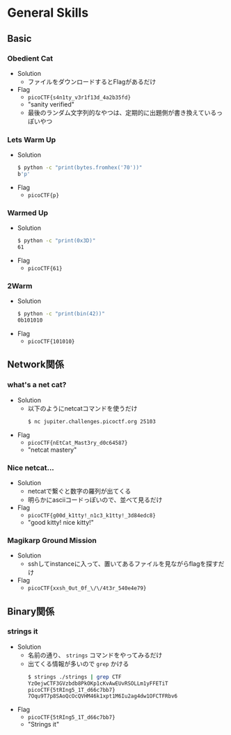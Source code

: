 # General Skills

## Basic
### Obedient Cat
* Solution
  * ファイルをダウンロードするとFlagがあるだけ
* Flag
  * `picoCTF{s4n1ty_v3r1f13d_4a2b35fd}`
  * "sanity verified"
  * 最後のランダム文字列的なやつは、定期的に出題側が書き換えているっぽいやつ


### Lets Warm Up
* Solution
  ```bash
  $ python -c "print(bytes.fromhex('70'))"
  b'p'
  ```
* Flag
  * `picoCTF{p}`


### Warmed Up
* Solution
  ```bash
  $ python -c "print(0x3D)"
  61
  ```
* Flag
  * `picoCTF{61}`


### 2Warm
* Solution
  ```bash
  $ python -c "print(bin(42))"
  0b101010
  ```
* Flag
  * `picoCTF{101010}`


## Network関係
### what's a net cat?
* Solution
  * 以下のようにnetcatコマンドを使うだけ
    ```bash
    $ nc jupiter.challenges.picoctf.org 25103 
    ```
* Flag
  * `picoCTF{nEtCat_Mast3ry_d0c64587}`
  * "netcat mastery"


### Nice netcat...
* Solution
  * netcatで繋ぐと数字の羅列が出てくる
  * 明らかにasciiコードっぽいので、並べて見るだけ
* Flag
  * `picoCTF{g00d_k1tty!_n1c3_k1tty!_3d84edc8}`
  * "good kitty! nice kitty!"


### Magikarp Ground Mission
* Solution
  * sshしてinstanceに入って、置いてあるファイルを見ながらflagを探すだけ
* Flag
  * `picoCTF{xxsh_0ut_0f_\/\/4t3r_540e4e79}`


## Binary関係
### strings it
* Solution
  * 名前の通り、 `strings` コマンドをやってみるだけ
  * 出てくる情報が多いので `grep` かける
    ```bash
    $ strings ./strings | grep CTF
    YzOejwCTF3GVzbdb8PkOKp1cKvAwEUvRSOLLm1yFFETiT
    picoCTF{5tRIng5_1T_d66c7bb7}
    7Oqu9T7p8SAoQcOcQVHM46k1xpt1M6Iu2ag4dw1OFCTFRbv6
    ```
* Flag
  * `picoCTF{5tRIng5_1T_d66c7bb7}`
  * "Strings it"